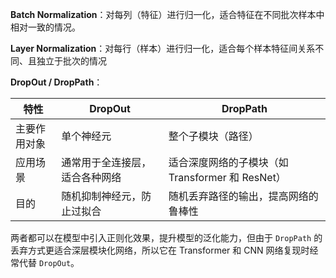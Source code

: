 **Batch Normalization**：对每列（特征）进行归一化，适合特征在不同批次样本中相对一致的情况。

**Layer Normalization**：对每行（样本）进行归一化，适合每个样本特征间关系不同、且独立于批次的情况

**DropOut / DropPath**：

| 特性         | DropOut                        | DropPath                                         |
| ------------ | ------------------------------ | ------------------------------------------------ |
| 主要作用对象 | 单个神经元                     | 整个子模块（路径）                               |
| 应用场景     | 通常用于全连接层，适合各种网络 | 适合深度网络的子模块（如 Transformer 和 ResNet） |
| 目的         | 随机抑制神经元，防止过拟合     | 随机丢弃路径的输出，提高网络的鲁棒性             |

两者都可以在模型中引入正则化效果，提升模型的泛化能力，但由于 `DropPath` 的丢弃方式更适合深层模块化网络，所以它在 Transformer 和 CNN 网络复现时经常代替 `DropOut`。